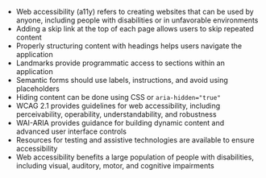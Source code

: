 - Web accessibility (a11y) refers to creating websites that can be used by anyone, including people with disabilities or in unfavorable environments
- Adding a skip link at the top of each page allows users to skip repeated content
- Properly structuring content with headings helps users navigate the application
- Landmarks provide programmatic access to sections within an application
- Semantic forms should use labels, instructions, and avoid using placeholders
- Hiding content can be done using CSS or `aria-hidden="true"`
- WCAG 2.1 provides guidelines for web accessibility, including perceivability, operability, understandability, and robustness
- WAI-ARIA provides guidance for building dynamic content and advanced user interface controls
- Resources for testing and assistive technologies are available to ensure accessibility
- Web accessibility benefits a large population of people with disabilities, including visual, auditory, motor, and cognitive impairments